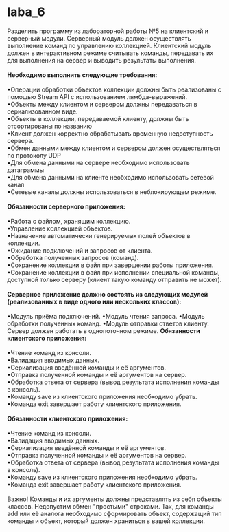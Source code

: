 # laba_6
Разделить программу из лабораторной работы №5 на клиентский и серверный модули. Серверный модуль должен осуществлять выполнение команд по управлению коллекцией. Клиентский модуль должен в интерактивном режиме считывать команды, передавать их для выполнения на сервер и выводить результаты выполнения.<br/><br/>
__Необходимо выполнить следующие требования:__<br/><br/>
    •Операции обработки объектов коллекции должны быть реализованы с помощью Stream API с использованием лямбда-выражений.<br/>
    •Объекты между клиентом и сервером должны передаваться в сериализованном виде.<br/>
    •Объекты в коллекции, передаваемой клиенту, должны быть отсортированы по названию<br/>
    •Клиент должен корректно обрабатывать временную недоступность сервера.<br/>
    •Обмен данными между клиентом и сервером должен осуществляться по протоколу UDP<br/>
    •Для обмена данными на сервере необходимо использовать датаграммы<br/>
    •Для обмена данными на клиенте необходимо использовать сетевой канал<br/>
    •Сетевые каналы должны использоваться в неблокирующем режиме.<br/><br/>
__Обязанности серверного приложения:__<br/><br/>
    •Работа с файлом, хранящим коллекцию.<br/>
    •Управление коллекцией объектов.<br/>
    •Назначение автоматически генерируемых полей объектов в коллекции.<br/>
    •Ожидание подключений и запросов от клиента.<br/>
    •Обработка полученных запросов (команд).<br/>
    •Сохранение коллекции в файл при завершении работы приложения.<br/>
    •Сохранение коллекции в файл при исполнении специальной команды, доступной только серверу (клиент такую команду отправить не может).<br/><br/>
__Серверное приложение должно состоять из следующих модулей (реализованных в виде одного или нескольких классов):__<br/><br/>
    •Модуль приёма подключений.
    •Модуль чтения запроса.
    •Модуль обработки полученных команд.
    •Модуль отправки ответов клиенту.
Сервер должен работать в однопоточном режиме.
__Обязанности клиентского приложения:__<br/><br/>
    •Чтение команд из консоли.<br/>
    •Валидация вводимых данных.<br/>
    •Сериализация введённой команды и её аргументов.<br/>
    •Отправка полученной команды и её аргументов на сервер.<br/>
    •Обработка ответа от сервера (вывод результата исполнения команды в консоль).<br/>
    •Команду save из клиентского приложения необходимо убрать.<br/>
    •Команда exit завершает работу клиентского приложения.<br/><br/>
__Обязанности клиентского приложения:__<br/><br/>
    •Чтение команд из консоли.<br/>
    •Валидация вводимых данных.<br/>
    •Сериализация введённой команды и её аргументов.<br/>
    •Отправка полученной команды и её аргументов на сервер.<br/>
    •Обработка ответа от сервера (вывод результата исполнения команды в консоль).<br/>
    •Команду save из клиентского приложения необходимо убрать.<br/>
    •Команда exit завершает работу клиентского приложения.<br/><br/>
Важно! Команды и их аргументы должны представлять из себя объекты классов. Недопустим обмен "простыми" строками. Так, для команды add или её аналога необходимо сформировать объект, содержащий тип команды и объект, который должен храниться в вашей коллекции.


